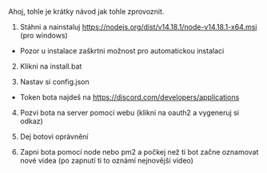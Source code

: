 Ahoj, tohle je krátky návod jak tohle zprovoznit.

1. Stáhni a nainstaluj https://nodejs.org/dist/v14.18.1/node-v14.18.1-x64.msi (pro windows)
- Pozor u instalace zaškrtni možnost pro automatickou instalaci

2. Klikni na install.bat

3. Nastav si config.json
- Token bota najdeš na https://discord.com/developers/applications

4. Pozvi bota na server pomocí webu (klikni na oauth2 a vygeneruj si odkaz)

5. Dej botovi oprávnění

6. Zapni bota pomocí node nebo pm2 a počkej než ti bot začne oznamovat nové videa (po zapnutí ti to oznámí nejnovější video)